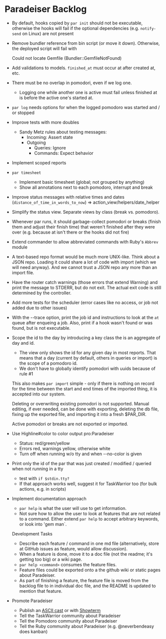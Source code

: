# Paradeiser Backlog

* By default, hooks copied by `par init` should not be executable, otherwise the hooks will fail if the optional dependencies (e.g. `notify-send` on Linux) are not present

* Remove bundler reference from bin script (or move it down). Otherwise, the deployed script will fail with

    Could not locate Gemfile (Bundler::GemfileNotFound)

* Add validations to models. `finished_at` must occur at after created at, etc.

* There must be no overlap in pomodori, even if we log one.
  - Logging one while another one is active must fail unless finished at is before the active one's started at.

* `par log` needs options for when the logged pomodoro was started and / or stopped

* Improve tests with more doubles
  - Sandy Metz rules about testing messages:
    - Incoming: Assert state
    - Outgoing
      * Queries: Ignore
      * Commands: Expect behavior

* Implement scoped reports

* `par timesheet`
  - Implement basic timesheet (global; not grouped by anything)
  - Show all annotations next to each pomodoro, interrupt and break

* Improve status messages with relative times and dates (`distance_of_time_in_words_to_now`)
  => action_view/helpers/date_helper

* Simplify the status view. Separate views by class (break vs. pomodoro).

* Whenever par runs, it should garbage-collect pomodori or breaks (finish them and adjust their finish time) that weren't finished after they were over (e.g. because at isn't there or the hooks did not fire)

* Extend commander to allow abbreviated commands with Ruby's `Abbrev` module

* A text-based repo format would be much more UNIX-like. Think about a JSON repo. Loading it could share a lot of code with import (which we will need anyway). And we cannot trust a JSON repo any more than an import file.

* Have the router catch warnings (those errors that extend Warning) and print the message to STDERR, but do not exit. The actual exit code is still determined by the controller.

* Add more tests for the scheduler (error cases like no access, or job not added due to other issues)

* With the --trace option, print the job id and instructions to look at the `at` queue after enqueing a job. Also, print if a hook wasn't found or was found, but is not executable.

* Scope the id to the day by introducing a key class the is an aggregate of day and id.
  - The view only shows the id for any given day in most reports. That means that a day (current by default, others in queries or import) is the scope of a pomodoro id.
  - We don't have to globally identify pomodori with uuids because of rule #1

  This also makes `par import` simple - only if there is nothing on record for the time between the start and end times of the imported thing, it is accepted into our system.

  Deleting or overwriting existing pomodori is not supported. Manual editing, if ever needed, can be done with exporting, deleting the db file, fixing up the exported file, and importing it into a fresh $PAR_DIR.

  Active pomodori or breaks are not exported or imported.

* Use Highline#color to color output pro:Paradeiser
  - Status: red/green/yellow
  - Errors red, warnings yellow, otherwise white
  - Turn off when running w/o tty and when --no-color is given

* Print only the id of the par that was just created / modified / queried when not running in a tty
  - test with `if $stdin.tty?`
  - If that approach works well, suggest it for TaskWarrior too (for bulk actions, e.g. in scripts)

* Implement documentation approach
  - `par help` is what the user will use to get information.
  - Not sure how to allow the user to look at features that are not related to a command. Either extend `par help` to accept arbitrary keywords, or look into 'gem man`.

  Development Tasks

  - Describe each feature / command in one md file (alternatively, store at GitHub issues as feature, would allow discussion).
  - When a feature is done, move it to a doc file (not the readme; it's getting too big) or a wiki page.
  - `par help <command>` consumes the feature files.
  - Feature files could be exported onto a the github wiki or static pages about Paradeiser.
  - As part of finishing a feature, the feature file is moved from the backlog file to in individual doc file, and the README is updated to mention that feature.

* Promote Paradeiser
  - Publish an [ASCII cast](http://ascii.io/) or with [Showterm](http://showterm.io/)
  - Tell the TaskWarrior community about Paradeiser
  - Tell the Pomodoro community about Paradeiser
  - Tell the Ruby community about Paradeiser (e.g. @neverbendeasy does kanban)
